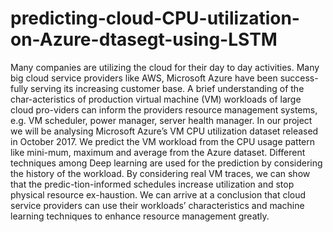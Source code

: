 # predicting-cloud-CPU-utilization-on-Azure-dtasegt-using-LSTM
Many companies are utilizing the cloud for their day to day activities. Many big cloud service providers like AWS, Microsoft Azure have been success-fully serving its increasing customer base. A brief understanding of the char-acteristics of production virtual machine (VM) workloads of large cloud pro-viders can inform the providers resource management systems, e.g. VM scheduler, power manager, server health manager. In our project we will be analysing Microsoft Azure’s VM CPU utilization dataset released in October 2017. We predict the VM workload from the CPU usage pattern like mini-mum, maximum and average from the Azure dataset. Different techniques among Deep learning are used for the prediction by considering the history of the workload. By considering real VM traces, we can show that the predic-tion-informed schedules increase utilization and stop physical resource ex-haustion. We can arrive at a conclusion that cloud service providers can use their workloads’ characteristics and machine learning techniques to enhance resource management greatly.
